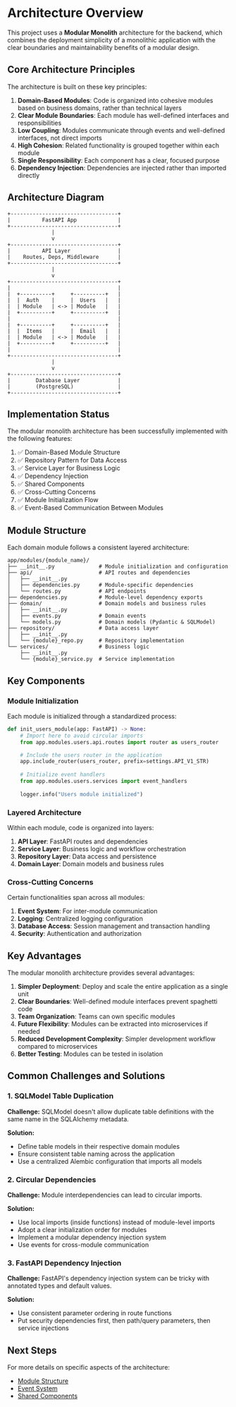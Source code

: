 # Architecture Overview

This project uses a **Modular Monolith** architecture for the backend, which combines the deployment simplicity of a monolithic application with the clear boundaries and maintainability benefits of a modular design.

## Core Architecture Principles

The architecture is built on these key principles:

1. **Domain-Based Modules**: Code is organized into cohesive modules based on business domains, rather than technical layers
2. **Clear Module Boundaries**: Each module has well-defined interfaces and responsibilities
3. **Low Coupling**: Modules communicate through events and well-defined interfaces, not direct imports
4. **High Cohesion**: Related functionality is grouped together within each module
5. **Single Responsibility**: Each component has a clear, focused purpose
6. **Dependency Injection**: Dependencies are injected rather than imported directly

## Architecture Diagram

```
+----------------------------------+
|          FastAPI App             |
+----------------------------------+
              |
              v
+----------------------------------+
|          API Layer               |
|    Routes, Deps, Middleware      |
+----------------------------------+
              |
              v
+----------------------------------+
|                                  |
|  +----------+     +----------+   |
|  |  Auth    |     |  Users   |   |
|  | Module   | <-> | Module   |   |
|  +----------+     +----------+   |
|                                  |
|  +----------+     +----------+   |
|  |  Items   |     |  Email   |   |
|  | Module   | <-> | Module   |   |
|  +----------+     +----------+   |
|                                  |
+----------------------------------+
              |
              v
+----------------------------------+
|        Database Layer            |
|        (PostgreSQL)              |
+----------------------------------+
```

## Implementation Status

The modular monolith architecture has been successfully implemented with the following features:

1. ✅ Domain-Based Module Structure
2. ✅ Repository Pattern for Data Access
3. ✅ Service Layer for Business Logic
4. ✅ Dependency Injection
5. ✅ Shared Components
6. ✅ Cross-Cutting Concerns
7. ✅ Module Initialization Flow
8. ✅ Event-Based Communication Between Modules

## Module Structure

Each domain module follows a consistent layered architecture:

```
app/modules/{module_name}/
├── __init__.py              # Module initialization and configuration
├── api/                     # API routes and dependencies
│   ├── __init__.py
│   ├── dependencies.py      # Module-specific dependencies
│   └── routes.py            # API endpoints
├── dependencies.py          # Module-level dependency exports
├── domain/                  # Domain models and business rules
│   ├── __init__.py
│   ├── events.py            # Domain events
│   └── models.py            # Domain models (Pydantic & SQLModel)
├── repository/              # Data access layer
│   ├── __init__.py
│   └── {module}_repo.py     # Repository implementation
└── services/                # Business logic
    ├── __init__.py
    └── {module}_service.py  # Service implementation
```

## Key Components

### Module Initialization

Each module is initialized through a standardized process:

```python
def init_users_module(app: FastAPI) -> None:
    # Import here to avoid circular imports
    from app.modules.users.api.routes import router as users_router

    # Include the users router in the application
    app.include_router(users_router, prefix=settings.API_V1_STR)
    
    # Initialize event handlers 
    from app.modules.users.services import event_handlers
    
    logger.info("Users module initialized")
```

### Layered Architecture

Within each module, code is organized into layers:

1. **API Layer**: FastAPI routes and dependencies
2. **Service Layer**: Business logic and workflow orchestration
3. **Repository Layer**: Data access and persistence
4. **Domain Layer**: Domain models and business rules

### Cross-Cutting Concerns

Certain functionalities span across all modules:

1. **Event System**: For inter-module communication
2. **Logging**: Centralized logging configuration
3. **Database Access**: Session management and transaction handling
4. **Security**: Authentication and authorization

## Key Advantages

The modular monolith architecture provides several advantages:

1. **Simpler Deployment**: Deploy and scale the entire application as a single unit
2. **Clear Boundaries**: Well-defined module interfaces prevent spaghetti code
3. **Team Organization**: Teams can own specific modules
4. **Future Flexibility**: Modules can be extracted into microservices if needed
5. **Reduced Development Complexity**: Simpler development workflow compared to microservices
6. **Better Testing**: Modules can be tested in isolation

## Common Challenges and Solutions

### 1. SQLModel Table Duplication

**Challenge:** SQLModel doesn't allow duplicate table definitions with the same name in the SQLAlchemy metadata.

**Solution:**
- Define table models in their respective domain modules
- Ensure consistent table naming across the application
- Use a centralized Alembic configuration that imports all models

### 2. Circular Dependencies

**Challenge:** Module interdependencies can lead to circular imports.

**Solution:**
- Use local imports (inside functions) instead of module-level imports
- Adopt a clear initialization order for modules
- Implement a modular dependency injection system
- Use events for cross-module communication

### 3. FastAPI Dependency Injection

**Challenge:** FastAPI's dependency injection system can be tricky with annotated types and default values.

**Solution:**
- Use consistent parameter ordering in route functions
- Put security dependencies first, then path/query parameters, then service injections

## Next Steps

For more details on specific aspects of the architecture:

- [Module Structure](02-module-structure.md)
- [Event System](03-event-system.md)
- [Shared Components](04-shared-components.md)